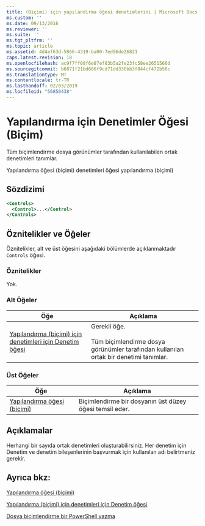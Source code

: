 ```yaml
---
title: (Biçimi) için yapılandırma öğesi denetimlerini | Microsoft Docs
ms.custom: ''
ms.date: 09/13/2016
ms.reviewer: ''
ms.suite: ''
ms.tgt_pltfrm: ''
ms.topic: article
ms.assetid: 4d4ef63d-5866-4319-ba00-7ed96de26821
caps.latest.revision: 18
ms.openlocfilehash: ac9f7ff08f6e87ef83b5a2fe23fc58ee2651566d
ms.sourcegitcommit: b6871f21bd666f9cd71dd336bb3f844cf472b56c
ms.translationtype: MT
ms.contentlocale: tr-TR
ms.lasthandoff: 02/03/2019
ms.locfileid: "56850438"
---
```

# <a name="controls-element-for-configuration-format"></a>Yapılandırma için Denetimler Öğesi (Biçim)

Tüm biçimlendirme dosya görünümler tarafından kullanılabilen ortak denetimleri tanımlar.

Yapılandırma öğesi (biçimi) denetimleri öğesi yapılandırma (biçimi)

## <a name="syntax"></a>Sözdizimi

```xml
<Controls>
  <Control>...</Control>
</Controls>
```

## <a name="attributes-and-elements"></a>Öznitelikler ve Öğeler

Öznitelikler, alt ve üst öğesini aşağıdaki bölümlerde açıklanmaktadır `Controls` öğesi.

### <a name="attributes"></a>Öznitelikler

Yok.

### <a name="child-elements"></a>Alt Öğeler

|Öğe|Açıklama|
|-------------|-----------------|
|[Yapılandırma (biçimi) için denetimleri için Denetim öğesi](./control-element-for-controls-for-configuration-format.md)|Gerekli öğe.<br /><br /> Tüm biçimlendirme dosya görünümler tarafından kullanılan ortak bir denetimi tanımlar.|

### <a name="parent-elements"></a>Üst Öğeler

|Öğe|Açıklama|
|-------------|-----------------|
|[Yapılandırma öğesi (biçimi)](./configuration-element-format.md)|Biçimlendirme bir dosyanın üst düzey öğesi temsil eder.|

## <a name="remarks"></a>Açıklamalar

Herhangi bir sayıda ortak denetimleri oluşturabilirsiniz. Her denetim için Denetim ve denetim bileşenlerinin başvurmak için kullanılan adı belirtmeniz gerekir.

## <a name="see-also"></a>Ayrıca bkz:

[Yapılandırma öğesi (biçimi)](./configuration-element-format.md)

[Yapılandırma (biçimi) için denetimleri için Denetim öğesi](./control-element-for-controls-for-configuration-format.md)

[Dosya biçimlendirme bir PowerShell yazma](./writing-a-powershell-formatting-file.md)
